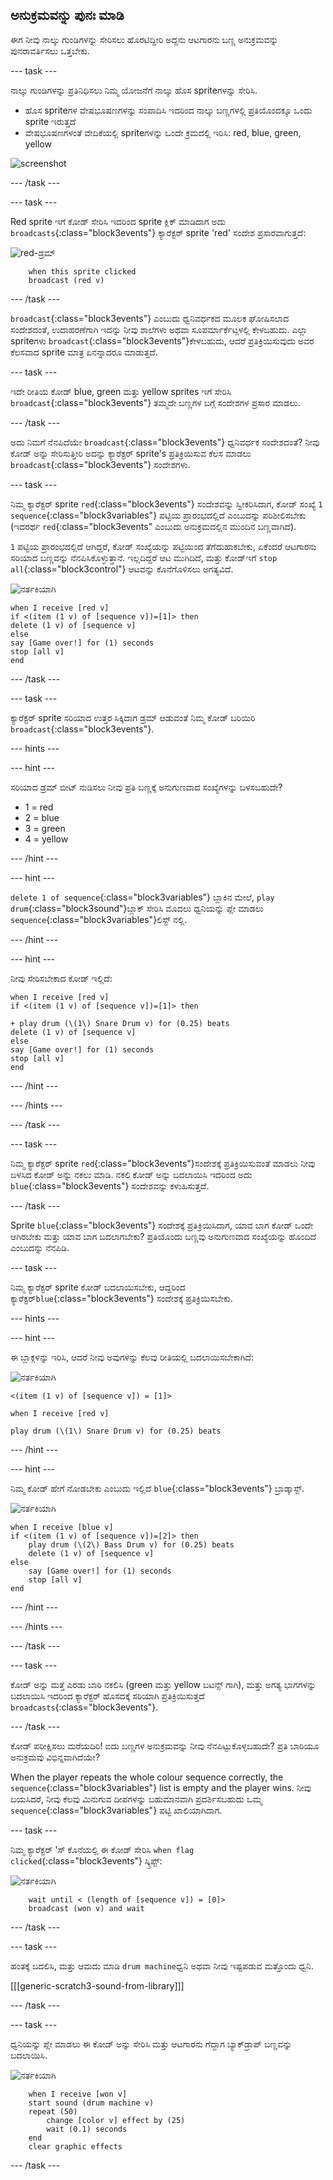 ## ಅನುಕ್ರಮವನ್ನು ಪುನಃ ಮಾಡಿ

ಈಗ ನೀವು ನಾಲ್ಕು ಗುಂಡಿಗಳನ್ನು ಸೇರಿಸಲು ಹೊರಟಿದ್ದೀರಿ ಅದ್ದನು ಆಟಗಾರನು ಬಣ್ಣ ಅನುಕ್ರಮವನ್ನು ಪುನರಾವರ್ತಿಸಲು ಒತ್ತಬೇಕು.

\--- task \---

ನಾಲ್ಕು ಗುಂಡಿಗಳನ್ನು ಪ್ರತಿನಿಧಿಸಲು ನಿಮ್ಮ ಯೋಜನೆಗೆ ನಾಲ್ಕು ಹೊಸ sprite‌ಗಳನ್ನು ಸೇರಿಸಿ.

+ ಹೊಸ sprite‌ಗಳ ವೇಷಭೂಷಣಗಳನ್ನು ಸಂಪಾದಿಸಿ ಇದರಿಂದ ನಾಲ್ಕು ಬಣ್ಣಗಳಲ್ಲಿ ಪ್ರತಿಯೊಂದಕ್ಕೂ ಒಂದು sprite ಇರುತ್ತದೆ
+ ವೇಷಭೂಷಣಗಳಂತೆ ವೇದಿಕೆಯಲ್ಲಿ sprite‌ಗಳನ್ನು ಒಂದೇ ಕ್ರಮದಲ್ಲಿ ಇರಿಸಿ: red, blue, green, yellow

![screenshot](images/colour-drums.png)

\--- /task \---

\--- task \---

Red sprite ಇ‌ಗೆ ಕೋಡ್ ಸೇರಿಸಿ ಇದರಿಂದ sprite ಕ್ಲಿಕ್ ಮಾಡಿದಾಗ ಅದು `broadcasts`{:class="block3events"} ಕ್ಯಾರೆಕ್ಟರ್ sprite 'red' ಸಂದೇಶ ಪ್ರಸಾರವಾಗುತ್ತದೆ:

![red-ಡ್ರಮ್](images/red_drum.png)

```blocks3
    when this sprite clicked
    broadcast (red v)
```

\--- /task \---

`broadcast`{:class="block3events"} ಎಂಬುದು ಧ್ವನಿವರ್ಧಕದ ಮೂಲಕ ಘೋಷಿಸಲಾದ ಸಂದೇಶದಂತೆ, ಉದಾಹರಣೆಗಾಗಿ ಇದನ್ನು ನೀವು ಶಾಲೆಗಳು ಅಥವಾ ಸೂಪರ್ಮಾರ್ಕೆಟ್ಗಳಲ್ಲಿ ಕೇಳಬಹುದು. ಎಲ್ಲಾ spriteಗಳು `broadcast`{:class="block3events"}ಕೇಳಬಹುದು, ಆದರೆ ಪ್ರತಿಕ್ರಿಯಿಸುವುದು ಅವರ ಕೆಲಸವಾದ sprite ಮಾತ್ರ ಏನನ್ನಾದರೂ ಮಾಡುತ್ತದೆ.

\--- task \---

ಇದೇ ರೀತಿಯ ಕೋಡ್ blue, green ಮತ್ತು yellow sprites ಇಗೆ ಸೇರಿಸಿ `broadcast`{:class="block3events"} ತಮ್ಮದೇ ಬಣ್ಣಗಳ ಬಗ್ಗೆ ಸಂದೇಶಗಳ ಪ್ರಸಾರ ಮಾಡಲು.

\--- /task \---

ಅದು ನಿಮಗೆ ನೆನಪಿದೆಯೇ `broadcast`{:class="block3events"} ಧ್ವನಿವರ್ಧಕ ಸಂದೇಶದಂತೆ? ನೀವು ಕೋಡ್ ಅನ್ನು ಸೇರಿಸುತ್ತೀರಿ ಅದನ್ನು ಕ್ಯಾರೆಕ್ಟರ್ sprite's ಪ್ರತಿಕ್ರಿಯಿಸುವ ಕೆಲಸ ಮಾಡಲು `broadcast`{:class="block3events"} ಸಂದೇಶಗಳು.

\--- task \---

ನಿಮ್ಮ ಕ್ಯಾರೆಕ್ಟರ್ sprite `red`{:class="block3events"} ಸಂದೇಶವನ್ನು ಸ್ವೀಕರಿಸಿದಾಗ, ಕೋಡ್ ಸಂಖ್ಯೆ `1` `sequence`{:class="block3variables"} ಪಟ್ಟಿಯ ಪ್ರಾರಂಭದಲ್ಲಿದೆ ಎಂಬುದನ್ನು ಪರಿಶೀಲಿಸಬೇಕು (ಇದರರ್ಥ `red`{:class="block3events" ಎಂಬುದು ಅನುಕ್ರಮದಲ್ಲಿನ ಮುಂದಿನ ಬಣ್ಣವಾಗಿದೆ).

`1` ಪಟ್ಟಿಯ ಪ್ರಾರಂಭದಲ್ಲಿದೆ ಆಗಿದ್ದರೆ, ಕೋಡ್ ಸಂಖ್ಯೆಯನ್ನು ಪಟ್ಟಿಯಿಂದ ತೆಗೆದುಹಾಕಬೇಕು, ಏಕೆಂದರೆ ಆಟಗಾರನು ಸರಿಯಾದ ಬಣ್ಣವನ್ನು ನೆನಪಿಸಿಕೊಳ್ಳುತ್ತಾನೆ. ಇಲ್ಲದಿದ್ದರೆ ಆಟ ಮುಗಿದಿದೆ, ಮತ್ತು ಕೋಡ್ಇ‌ಗೆ `stop all`{:class="block3control"} ಆಟವನ್ನು ಕೊನೆಗೊಳಿಸಲು ಅಗತ್ಯವಿದೆ.

![ನರ್ತಕಿಯಾಗಿ](images/ballerina.png)

```blocks3
when I receive [red v]
if <(item (1 v) of [sequence v])=[1]> then
delete (1 v) of [sequence v]
else
say [Game over!] for (1) seconds
stop [all v]
end
```

\--- /task \---

\--- task \---

ಕ್ಯಾರೆಕ್ಟರ್ sprite ಸರಿಯಾದ ಉತ್ತರ ಸಿಕ್ಕಿದಾಗ ಡ್ರಮ್ ಆಡುವಂತೆ ನಿಮ್ಮ ಕೋಡ್ ಬರಿಯಿರಿ `broadcast`{:class="block3events"}.

\--- hints \---

\--- hint \---

ಸರಿಯಾದ ಡ್ರಮ್ ಬೀಟ್ ನುಡಿಸಲು ನೀವು ಪ್ರತಿ ಬಣ್ಣಕ್ಕೆ ಅನುಗುಣವಾದ ಸಂಖ್ಯೆಗಳನ್ನು ಬಳಸಬಹುದೇ?

+ 1 = red
+ 2 = blue
+ 3 = green
+ 4 = yellow

\--- /hint \---

\--- hint \---

`delete 1 of sequence`{:class="block3variables"} ಬ್ಲಾಕಿನ ಮೇಲೆ, `play drum`{:class="block3sound"}ಬ್ಲಾಕ್ ಸೇರಿಸಿ ಮೊದಲು ಧ್ವನಿಯನ್ನು ಪ್ಲೇ ಮಾಡಲು `sequence`{:class="block3variables"}ಲಿಸ್ಟ್ ನಲ್ಲಿ.

\--- /hint \---

\--- hint \---

ನೀವು ಸೇರಿಸಬೇಕಾದ ಕೋಡ್ ಇಲ್ಲಿದೆ:

```blocks3
when I receive [red v]
if <(item (1 v) of [sequence v])=[1]> then

+ play drum (\(1\) Snare Drum v) for (0.25) beats
delete (1 v) of [sequence v]
else
say [Game over!] for (1) seconds
stop [all v]
end
```

\--- /hint \---

\--- /hints \---

\--- /task \---

\--- task \---

ನಿಮ್ಮ ಕ್ಯಾರೆಕ್ಟರ್ sprite `red`{:class="block3events"}ಸಂದೇಶಕ್ಕೆ ಪ್ರತಿಕ್ರಿಯಿಸುವಂತೆ ಮಾಡಲು ನೀವು ಬಳಸಿದ ಕೋಡ್ ಅನ್ನು ನಕಲು ಮಾಡಿ. ನಕಲಿ ಕೋಡ್ ಅನ್ನು ಬದಲಾಯಿಸಿ ಇದರಿಂದ ಅದು `blue`{:class="block3events"} ಸಂದೇಶವನ್ನು ಕಳುಹಿಸುತ್ತದೆ.

\--- /task \---

Sprite `blue`{:class="block3events"} ಸಂದೇಶಕ್ಕೆ ಪ್ರತಿಕ್ರಿಯಿಸಿದಾಗ, ಯಾವ ಬಾಗ ಕೋಡ್ ಒಂದೇ ಆಗಿರಬೇಕು ಮತ್ತು ಯಾವ ಬಾಗ ಬದಲಾಗಬೇಕು? ಪ್ರತಿಯೊಂದು ಬಣ್ಣವು ಅನುಗುಣವಾದ ಸಂಖ್ಯೆಯನ್ನು ಹೊಂದಿದೆ ಎಂಬುದನ್ನು ನೆನಪಿಡಿ.

\--- task \---

ನಿಮ್ಮ ಕ್ಯಾರೆಕ್ಟರ್ sprite ಕೋಡ್ ಬದಲಾಯಿಸಬೇಕು, ಆದ್ದರಿಂದ ಕ್ಯಾರೆಕ್ಟರ್`blue`{:class="block3events"} ಸಂದೇಶಕ್ಕೆ ಪ್ರತಿಕ್ರಿಯಿಸಬೇಕು.

\--- hints \---

\--- hint \---

ಈ ಬ್ಲಾಕ್ಗಳನ್ನು ಇರಿಸಿ, ಆದರೆ ನೀವು ಅವುಗಳನ್ನು ಕೆಲವು ರೀತಿಯಲ್ಲಿ ಬದಲಾಯಿಸಬೇಕಾಗಿದೆ:

![ನರ್ತಕಿಯಾಗಿ](images/ballerina.png)

```blocks3
<(item (1 v) of [sequence v]) = [1]>

when I receive [red v]

play drum (\(1\) Snare Drum v) for (0.25) beats
```

\--- /hint \---

\--- hint \---

ನಿಮ್ಮ ಕೋಡ್ ಹೇಗೆ ನೋಡಬೇಕು ಎಂಬುದು ಇಲ್ಲಿದೆ `blue`{:class="block3events"} ಬ್ರಾಡ್ಕಾಸ್ಟ್.

![ನರ್ತಕಿಯಾಗಿ](images/ballerina.png)

```blocks3
when I receive [blue v]
if <(item (1 v) of [sequence v])=[2]> then
    play drum (\(2\) Bass Drum v) for (0.25) beats
    delete (1 v) of [sequence v]
else
    say [Game over!] for (1) seconds
    stop [all v]
end
```

\--- /hint \---

\--- /hints \---

\--- /task \---

\--- task \---

ಕೋಡ್ ಅನ್ನು ಮತ್ತೆ ಎರಡು ಬಾರಿ ನಕಲಿಸಿ (green ಮತ್ತು yellow ಬಟನ್ಸ್ ಗಾಗಿ), ಮತ್ತು ಅಗತ್ಯ ಭಾಗಗಳನ್ನು ಬದಲಾಯಿಸಿ ಇದರಿಂದ ಕ್ಯಾರೆಕ್ಟರ್ ಹೊಸದಕ್ಕೆ ಸರಿಯಾಗಿ ಪ್ರತಿಕ್ರಿಯಿಸುತ್ತದೆ `broadcasts`{:class="block3events"}.

\--- /task \---

ಕೋಡ್ ಪರೀಕ್ಷಿಸಲು ಮರೆಯದಿರಿ! ಐದು ಬಣ್ಣಗಳ ಅನುಕ್ರಮವನ್ನು ನೀವು ನೆನಪಿಟ್ಟುಕೊಳ್ಳಬಹುದೇ? ಪ್ರತಿ ಬಾರಿಯೂ ಅನುಕ್ರಮವು ವಿಭಿನ್ನವಾಗಿದೆಯೇ?

When the player repeats the whole colour sequence correctly, the `sequence`{:class="block3variables"} list is empty and the player wins. ನೀವು ಬಯಸಿದರೆ, ನೀವು ಕೆಲವು ಮಿನುಗುವ ದೀಪಗಳನ್ನು ಬಹುಮಾನವಾಗಿ ಪ್ರದರ್ಶಿಸಬಹುದು ಒಮ್ಮ `sequence`{:class="block3variables"} ಪಟ್ಟಿ ಖಾಲಿಯಾಗಿದಾಗ.

\--- task \---

ನಿಮ್ಮ ಕ್ಯಾರೆಕ್ಟರ್ 'ಸ್ ಕೊನೆಯಲ್ಲಿ ಈ ಕೋಡ್ ಸೇರಿಸಿ `when flag clicked`{:class="block3events"} ಸ್ಕ್ರಿಪ್ಟ್:

![ನರ್ತಕಿಯಾಗಿ](images/ballerina.png)

```blocks3
    wait until < (length of [sequence v]) = [0]>
    broadcast (won v) and wait
```

\--- /task \---

\--- task \---

ಹಂತಕ್ಕೆ ಬದಲಿಸಿ, ಮತ್ತು ಆಮದು ಮಾಡಿ `drum machine`ಧ್ವನಿ ಅಥವಾ ನೀವು ಇಷ್ಟಪಡುವ ಮತ್ತೊಂದು ಧ್ವನಿ.

[[[generic-scratch3-sound-from-library]]]

\--- /task \---

\--- task \---

ಧ್ವನಿಯನ್ನು ಪ್ಲೇ ಮಾಡಲು ಈ ಕೋಡ್ ಅನ್ನು ಸೇರಿಸಿ ಮತ್ತು ಆಟಗಾರನು ಗೆದ್ದಾಗ ಬ್ಯಾಕ್‌ಡ್ರಾಪ್ ಬಣ್ಣವನ್ನು ಬದಲಾಯಿಸಿ.

![ನರ್ತಕಿಯಾಗಿ](images/stage.png)

```blocks3
    when I receive [won v]
    start sound (drum machine v)
    repeat (50)
        change [color v] effect by (25)
        wait (0.1) seconds
    end
    clear graphic effects
```

\--- /task \---